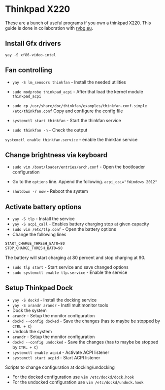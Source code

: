 # Thinkpad X220

These are a bunch of useful programs if you own a thinkpad X220.
This guide is done in collaboration with [rvbg.eu](https://wiki.rvbg.eu).

## Install Gfx drivers

`yay -S xf86-video-intel`

## Fan controlling

- `yay -S lm_sensors thinkfan` - Install the needed utilities

- `sudo modprobe thinkpad_acpi` - After that load the kernel module `thinkpad_acpi`

- `sudo cp /usr/share/doc/thinkfan/examples/thinkfan.conf.simple /etc/thinkfan.conf`
Copy and configure the config file

- `systemctl start thinkfan` - Start the thinkfan service

- `sudo thinkfan -n` - Check the output

`systemctl enable thinkfan.service` - enable the thinkfan service

## Change brightness via keyboard

- `sudo vim /boot/loader/entries/arch.conf` - Open the bootloader configuration
- Go to the `options` line.
Append the following.
`acpi_osi="!Windows 2012"`

- `shutdown -r now` - Reboot the system

## Activate battery options

- `yay -S tlp` - Install the service
- `yay -S acpi_call` - Enables battery charging stop at given capacity
- `sudo vim /etc/tlp.conf` - Open the battery options
- Change the following lines

```txt
START_CHARGE_THRESH_BAT0=80
STOP_CHARGE_THRESH_BAT0=90
```

The battery will start charging at 80 percent and stop charging at 90.

- `sudo tlp start` - Start service and save changed options
- `sudo systemctl enable tlp.service` - Enable the service

## Setup Thinkpad Dock

- `yay -S dockd` - Install the docking service
- `yay -S xrandr arandr` - Instll multimonitor tools
- Dock the system
- `arandr` - Setup the monitor configuration
- `dockd --config docked` - Save the changes (has to maybe be stopped by
`CTRL + C`)
- Undock the system
- `arandr` - Setup the monitor configuration
- `dockd --config undocked` - Save the changes (has to maybe be stopped by
`CTRL + C`)
- `systemctl enable acpid` - Activate ACPI listener
- `systemctl start acpid` - Start ACPI listener

Scripts to change configuration at docking/undocking

- For the docked configuration use `vim /etc/dockd/dock.hook`
- For the undocked configuration use `vim /etc/dockd/undock.hook`
